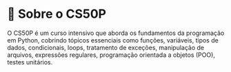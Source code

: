 # 🎯 Sobre o CS50P
O CS50P é um curso intensivo que aborda os fundamentos da programação em Python, cobrindo tópicos essenciais como funções, variáveis, tipos de dados, condicionais, loops, tratamento de exceções, manipulação de arquivos, expressões regulares, programação orientada a objetos (POO), testes unitários.

